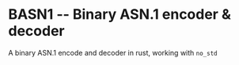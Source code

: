 # BASN1 -- Binary ASN.1 encoder & decoder

A binary ASN.1 encode and decoder in rust, working with `no_std`

